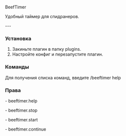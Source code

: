 BeefTimer
<p>Удобный таймер для спидранеров.</p>
---
<h3>Установка</h3>

1. Закиньте плагин в папку plugins.
2. Настройте конфиг и перезапустите плагин. 

<h3>Команды</h3>
Для получения списка команд, введите /beeftimer help

<h3>Права</h3>
<p>- beeftimer.help</p>
<p>- beeftimer.stop</p>
<p>- beeftimer.start</p>
<p>- beeftimer.continue</p>
